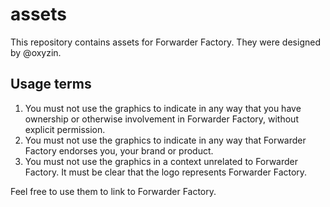 # assets

This repository contains assets for Forwarder Factory. They were designed by @oxyzin.

## Usage terms

1. You must not use the graphics to indicate in any way that you have ownership or otherwise involvement in Forwarder Factory, without explicit permission.
2. You must not use the graphics to indicate in any way that Forwarder Factory endorses you, your brand or product.
3. You must not use the graphics in a context unrelated to Forwarder Factory. It must be clear that the logo represents Forwarder Factory.

Feel free to use them to link to Forwarder Factory.
